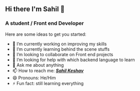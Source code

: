 ## Hi there I'm Sahil 👋

### A student / Front end Developer 

Here are some ideas to get you started:

- 🔭 I’m currently working on improving my skills
- 🌱 I’m currently learning behind the scene stuffs
- 👯 I’m looking to collaborate on Front end projects
- 🤔 I’m looking for help with which backend language to learn
- 💬 Ask me about anything
- 📫 How to reach me: [**_Sahil Keshav_**](https://www.facebook.com/profile.php?id=100057408580388)
- 😄 Pronouns: He/Him
- ⚡ Fun fact: still learning everything

